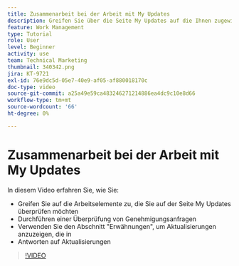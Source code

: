 ```yaml
---
title: Zusammenarbeit bei der Arbeit mit My Updates
description: Greifen Sie über die Seite My Updates auf die Ihnen zugewiesenen Arbeitselemente zu.
feature: Work Management
type: Tutorial
role: User
level: Beginner
activity: use
team: Technical Marketing
thumbnail: 340342.png
jira: KT-9721
exl-id: 76e9dc5d-05e7-40e9-af05-af880018170c
doc-type: video
source-git-commit: a25a49e59ca483246271214886ea4dc9c10e8d66
workflow-type: tm+mt
source-wordcount: '66'
ht-degree: 0%

---
```


# Zusammenarbeit bei der Arbeit mit My Updates

In diesem Video erfahren Sie, wie Sie:

* Greifen Sie auf die Arbeitselemente zu, die Sie auf der Seite My Updates überprüfen möchten
* Durchführen einer Überprüfung von Genehmigungsanfragen
* Verwenden Sie den Abschnitt &quot;Erwähnungen&quot;, um Aktualisierungen anzuzeigen, die in
* Antworten auf Aktualisierungen

>[!VIDEO](https://video.tv.adobe.com/v/340342/?quality=12&learn=on)
